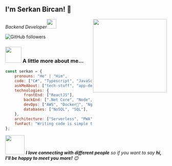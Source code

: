<h2>I'm Serkan Bircan! 👋</h2>
<img align='right' src="https://media.giphy.com/media/6heBQSjt2IoA8/giphy.gif" width="230">
<p><em>Backend Developer<img src="https://media.giphy.com/media/WUlplcMpOCEmTGBtBW/giphy.gif" width="30"> 
</em></p>

![GitHub followers](https://img.shields.io/github/followers/fasetto?label=Follow&style=social)

### <img src="https://media.giphy.com/media/VgCDAzcKvsR6OM0uWg/giphy.gif" width="50"> A little more about me...  

```javascript
const serkan = {
    pronouns: "He" | "Him",
    code: ["C#", "Typescript", "JavaScript", "Python"],
    askMeAbout: ["tech-stuff", "app-dev"],
    technologies: {
        frontEnd: ["ReactJS"],
        backEnd: [".Net Core", "Node", "Python"],
        devOps: ["AWS", "Docker🐳", "Nginx"],
        databases: ["NoSQL", "SQL"],
    },
    architecture: ["Serverless", "PWA", "SPA"],
    funFact: "Writing code is simple thing, but writing simple code is the hardest thing."
};
```

<img src="https://media.giphy.com/media/LnQjpWaON8nhr21vNW/giphy.gif" width="60"> <em><b>I love connecting with different people</b> so if you want to say <b>hi, I'll be happy to meet you more!</b> 😊</em>

